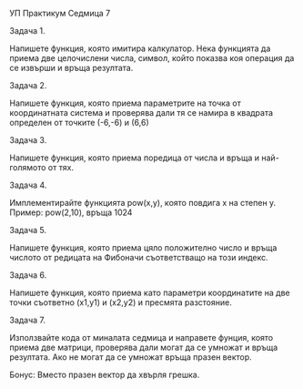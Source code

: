 <p>УП Практикум Седмица 7</p>
<p>Задача 1.</p>
<p>Напишете функция, която имитира калкулатор. Нека функцията да приема две целочислени числа, символ, който показва коя операция да се извърши и връща резултата.</p>
<p>Задача 2.</p>
<p>Напишете функция, която приема параметрите на точка от координатната система и проверява дали тя се намира в квадрата определен от точките (-6,-6) и (6,6)</p>
<p>Задача 3.</p>
<p>Напишете функция, която приема поредица от числа и връща и най-голямото от тях.</p>
<p>Задача 4.</p>
<p>Имплементирайте функцията pow(x,y), която повдига х на степен у.<br>
Пример: pow(2,10), връща 1024</p>
<p>Задача 5.</p>
<p>Напишете функция, която приема цяло положително число и връща числото от редицата на Фибоначи съответстващо на този индекс.</p>
<p>Задача 6.</p>
<p>Напишете функция, която приема като параметри координатите на две точки съответно (х1,у1) и (х2,у2) и пресмята разстояние.</p>
<p>Задача 7.</p>
<p>Използвайте кода от миналата седмица и направете фунция, която приема две матрици, проверява дали могат да се умножат и връща резултата. Ако не могат да се умножат връща празен вектор.</p>
<p>Бонус: Вместо празен вектор да хвърля грешка.</p>

